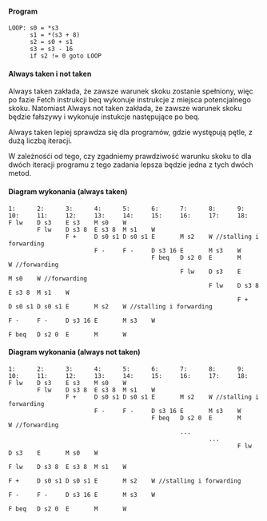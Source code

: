 #### Program

```
LOOP: s0 = *s3
      s1 = *(s3 + 8)
      s2 = s0 + s1
      s3 = s3 - 16
      if s2 != 0 goto LOOP
```

#### Always taken i not taken

Always taken zakłada, że zawsze warunek skoku zostanie spełniony, więc po fazie Fetch instrukcji beq wykonuje instrukcje z miejsca potencjalnego skoku. Natomiast Always not taken zakłada, że zawsze warunek skoku będzie fałszywy i wykonuje instukcje następujące po beq.

Always taken lepiej sprawdza się dla programów, gdzie występują pętle, z dużą liczbą iteracji.

W zależnośći od tego, czy zgadniemy prawdziwość warunku skoku to dla dwóch iteracji programu z tego zadania lepsza będzie jedna z tych dwóch metod.

#### Diagram wykonania (always taken)

```
1:      2:      3:      4:      5:      6:      7:      8:      9:      10:     11:     12:     13:     14:     15:     16:     17:     18:
F lw    D s3    E s3    M s0    W
        F lw    D s3 8  E s3 8  M s1    W
                F +     D s0 s1 D s0 s1 E       M s2    W //stalling i forwarding
                        F -     F -     D s3 16 E       M s3    W
                                        F beq   D s2 0  E       M       W //forwarding
                                                F lw    D s3    E       M s0    W //forwarding
                                                        F lw    D s3 8  E s3 8  M s1    W
                                                                F +     D s0 s1 D s0 s1 E       M s2    W //stalling i forwarding
                                                                        F -     F -     D s3 16 E       M s3    W
                                                                                        F beq   D s2 0  E       M       W
```

#### Diagram wykonania (always not taken)

```
1:      2:      3:      4:      5:      6:      7:      8:      9:      10:     11:     12:     13:     14:     15:     16:     17:     18:
F lw    D s3    E s3    M s0    W
        F lw    D s3 8  E s3 8  M s1    W
                F +     D s0 s1 D s0 s1 E       M s2    W //stalling i forwarding
                        F -     F -     D s3 16 E       M s3    W
                                        F beq   D s2 0  E       M       W //forwarding
                                                ...
                                                        ...
                                                                F lw    D s3    E       M s0    W
                                                                        F lw    D s3 8  E s3 8  M s1    W
                                                                                F +     D s0 s1 D s0 s1 E       M s2    W //stalling i forwarding
                                                                                        F -     F -     D s3 16 E       M s3    W
                                                                                                        F beq   D s2 0  E       M       W
```
